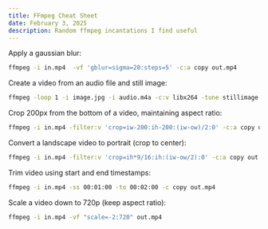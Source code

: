 ```yaml
---
title: FFmpeg Cheat Sheet
date: February 3, 2025
description: Random ffmpeg incantations I find useful
---
```


Apply a gaussian blur:

```bash
ffmpeg -i in.mp4  -vf 'gblur=sigma=20:steps=5' -c:a copy out.mp4
```

Create a video from an audio file and still image:

```bash
ffmpeg -loop 1 -i image.jpg -i audio.m4a -c:v libx264 -tune stillimage -c:a aac -b:a 192k -pix_fmt yuv420p -shortest out.mp4
```

Crop 200px from the bottom of a video, maintaining aspect ratio:

```bash
ffmpeg -i in.mp4 -filter:v 'crop=iw-200:ih-200:(iw-ow)/2:0' -c:a copy out.mp4
```

Convert a landscape video to portrait (crop to center):

```bash
ffmpeg -i in.mp4 -filter:v 'crop=ih*9/16:ih:(iw-ow/2):0' -c:a copy out.mp4
```

Trim video using start and end timestamps:

```bash
ffmpeg -i in.mp4 -ss 00:01:00 -to 00:02:00 -c copy out.mp4
```

Scale a video down to 720p (keep aspect ratio):

```bash
ffmpeg -i in.mp4 -vf "scale=-2:720" out.mp4
```
